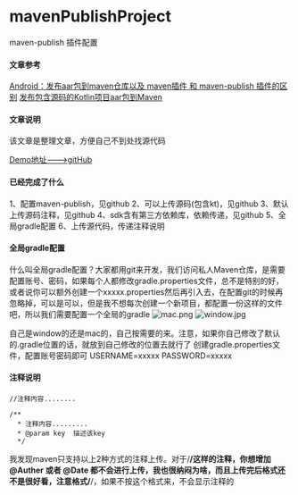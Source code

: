 # mavenPublishProject
maven-publish 插件配置

#### 文章参考
[Android：发布aar包到maven仓库以及 maven插件 和 maven-publish 插件的区别](https://juejin.cn/post/7017608469901475847#heading-13)
[发布包含源码的Kotlin项目aar包到Maven](https://juejin.cn/post/6844904198350323720#comment)

#### 文章说明
该文章是整理文章，方便自己不到处找源代码

[Demo地址--->gitHub](https://github.com/CMzhizhe/mavenPublishProject)

#### 已经完成了什么
1、配置maven-publish，见github
2、可以上传源码(包含kt)，见github
3、默认上传源码注释，见github
4、sdk含有第三方依赖库，依赖传递，见github
5、全局gradle配置
6、上传源代码，传递注释说明

#### 全局gradle配置
什么叫全局gradle配置？大家都用git来开发，我们访问私人Maven仓库，是需要配置账号、密码，如果每个人都修改gradle.properties文件，总不是特别的好，或者说你可以额外创建一个xxxxx.properties然后再引入去，在配置git的时候再忽略掉，可以是可以，但是我不想每次创建一个新项目，都配置一份这样的文件吧，所以我们需要配置一个全局的gradle
![mac.png](https://upload-images.jianshu.io/upload_images/1945114-732f3d589cffc969.png?imageMogr2/auto-orient/strip%7CimageView2/2/w/1240)
![window.jpg](https://upload-images.jianshu.io/upload_images/1945114-0882b86354c7da72.jpg?imageMogr2/auto-orient/strip%7CimageView2/2/w/1240)

自己是window的还是mac的，自己按需要的来。注意，如果你自己修改了默认的.gradle位置的话，就放到自己修改的位置去就行了
创建gradle.properties文件，配置账号密码即可
USERNAME=xxxxx
PASSWORD=xxxxx


#### 注释说明
```
//注释内容........

/**
  * 注释内容.........
  * @param key  描述该key
  */
```
我发现maven只支持以上2种方式的注释上传。对于/****/这样的注释，你想增加@Auther 或者 @Date 都不会进行上传，我也很纳闷为啥，而且上传完后格式还不是很好看，注意格式/****/，如果不按这个格式来，不会显示注释的
